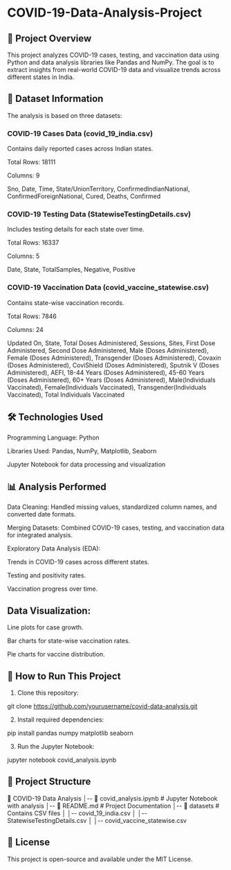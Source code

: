 # COVID-19-Data-Analysis-Project

 ## 📌 Project Overview

This project analyzes COVID-19 cases, testing, and vaccination data using Python and data analysis libraries like Pandas and NumPy. The goal is to extract insights from real-world COVID-19 data and visualize trends across different states in India.

 ## 📂 Dataset Information

The analysis is based on three datasets:

 ### COVID-19 Cases Data (covid_19_india.csv)

Contains daily reported cases across Indian states.

Total Rows: 18111

Columns: 9 

Sno, Date, Time, State/UnionTerritory, ConfirmedIndianNational, ConfirmedForeignNational, Cured, Deaths, Confirmed

 ### COVID-19 Testing Data (StatewiseTestingDetails.csv)

Includes testing details for each state over time.

Total Rows: 16337

Columns: 5

Date, State, TotalSamples, Negative, Positive

 ### COVID-19 Vaccination Data (covid_vaccine_statewise.csv)

Contains state-wise vaccination records.

Total Rows: 7846

Columns: 24

Updated On, State, Total Doses Administered, Sessions, Sites, First Dose Administered, Second Dose Administered, Male (Doses Administered), Female (Doses Administered), Transgender (Doses Administered), Covaxin (Doses Administered), CoviShield (Doses Administered), Sputnik V (Doses Administered), AEFI, 18-44 Years (Doses Administered), 45-60 Years (Doses Administered), 60+ Years (Doses Administered), Male(Individuals Vaccinated), Female(Individuals Vaccinated), Transgender(Individuals Vaccinated), Total Individuals Vaccinated

## 🛠 Technologies Used

Programming Language: Python

Libraries Used: Pandas, NumPy, Matplotlib, Seaborn

Jupyter Notebook for data processing and visualization

 ## 📊 Analysis Performed

Data Cleaning: Handled missing values, standardized column names, and converted date formats.

Merging Datasets: Combined COVID-19 cases, testing, and vaccination data for integrated analysis.

Exploratory Data Analysis (EDA):

Trends in COVID-19 cases across different states.

Testing and positivity rates.

Vaccination progress over time.

## Data Visualization:

Line plots for case growth.

Bar charts for state-wise vaccination rates.

Pie charts for vaccine distribution.

## 📌 How to Run This Project

1. Clone this repository:

git clone https://github.com/yourusername/covid-data-analysis.git

2. Install required dependencies:

pip install pandas numpy matplotlib seaborn

3. Run the Jupyter Notebook:

jupyter notebook covid_analysis.ipynb

## 📎 Project Structure

📂 COVID-19 Data Analysis
│-- 📜 covid_analysis.ipynb  # Jupyter Notebook with analysis
│-- 📜 README.md              # Project Documentation
│-- 📂 datasets               # Contains CSV files
│   │-- covid_19_india.csv
│   │-- StatewiseTestingDetails.csv
│   │-- covid_vaccine_statewise.csv

## 📄 License

This project is open-source and available under the MIT License.
